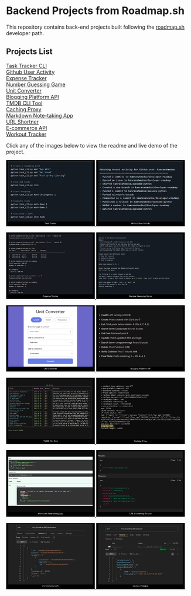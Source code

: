 # Backend Projects from Roadmap.sh

This repository contains back-end projects built following the [roadmap.sh](https://roadmap.sh/) developer path.

## Projects List

[Task Tracker CLI](https://roadmap.sh/projects/task-tracker)\
[Github User Activity](https://roadmap.sh/projects/github-user-activity)\
[Expense Tracker](https://roadmap.sh/projects/expense-tracker)\
[Number Guessing Game](https://roadmap.sh/projects/number-guessing-game)\
[Unit Converter](https://roadmap.sh/projects/unit-converter)\
[Blogging Platform API](https://roadmap.sh/projects/blogging-platform-api)\
[TMDB CLI Tool](https://roadmap.sh/projects/tmdb-cli)\
[Caching Proxy](https://roadmap.sh/projects/caching-server)\
[Markdown Note-taking App](https://roadmap.sh/projects/markdown-note-taking-app)\
[URL Shortner](https://roadmap.sh/projects/url-shortening-service)\
[E-commerce API](https://roadmap.sh/projects/ecommerce-api)\
[Workout Tracker](https://roadmap.sh/projects/fitness-workout-tracker)

Click any of the images below to view the readme and live demo of the project.

<p align="left">
  <a href='https://github.com/Ansuman-rath/Backend_Roadmap_Project/tree/main/Backend/Task%20Tracker'>
    <img width="48%" src="Assets/Screenshot(19).png" alt="Task Tracker" />
  </a>
  <a href='https://github.com/Ansuman-rath/Backend_Roadmap_Project/tree/main/Backend/Github%20User%20Activity'>
    <img width="48%" src="Assets/Screenshot(20).png" alt="Github User Activity" />
  </a>
</p>

<p align="left">
  <a href='https://github.com/Ansuman-rath/Backend_Roadmap_Project/tree/main/Backend/Expense%20Tracker'>
    <img width="48%" src="Assets/Screenshot(21).png" alt="Expense Tracker" />
  </a>
  <a href='https://github.com/Ansuman-rath/Backend_Roadmap_Project/tree/main/Backend/Number%20Guessing%20Game'>
    <img width="48%" src="Assets/Screenshot(22).png" alt="Number Guessing Game" />
  </a>
  
</p>

<p align="left">
  <a href='https://github.com/Ansuman-rath/Backend_Roadmap_Project/tree/main/Backend/Unit%20Converter'>
    <img width="48%" src="Assets/Screenshot(23).png" alt="Unit Converter" />
  </a>
  <a href='https://github.com/Ansuman-rath/Backend_Roadmap_Project/tree/main/Backend/Blogging%20Platform%20API'>
    <img width="48%" src="Assets/Screenshot(24).png" alt="Blogging Platform API" />
  </a>
 
</p>

<p align="left">
  <a href='https://github.com/Ansuman-rath/Backend_Roadmap_Project/tree/main/Backend/TMDB%20CLI%20Tool'>
    <img width="48%" src="Assets/Screenshot(26).png" alt="TMDB CLI Tool" />
  </a>
  <a href='https://github.com/Ansuman-rath/Backend_Roadmap_Project/tree/main/Backend/Caching%20Proxy'>
    <img width="48%" src="Assets/Screenshot(25).png" alt="Caching Proxy" />
  </a>
 
</p>

<p align="left">
  <a href='https://github.com/Ansuman-rath/Backend_Roadmap_Project/tree/main/Backend/Markdown%20Note-taking%20App'>
    <img width="48%" src="Assets/Screenshot(27).png" alt="Markdown Note-taking App" />
  </a>
  <a href='https://github.com/Ansuman-rath/Backend_Roadmap_Project/tree/main/Backend/URL%20Shortening%20Service'>
    <img width="48%" src="Assets/Screenshot(28).png" alt="URL Shortner" />
  </a>
  
</p>

<p align="left">
  <a href='https://github.com/Ansuman-rath/Backend_Roadmap_Project/tree/main/Backend/E-Commerce%20API'>
    <img width="48%" src="Assets/Screenshot(29).png" alt="E-commerce API" />
  </a>
  <a href='https://github.com/Ansuman-rath/Backend_Roadmap_Project/tree/main/Backend/Workout%20Tracker'>
    <img width="48%" src="Assets/Screenshot(30).png" alt="Workout Tracker" />
  </a>

</p>











